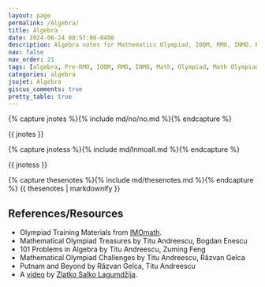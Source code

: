 ```yaml
---
layout: page
permalink: /Algebra/
title: Algebra
date: 2024-06-24 08:57:00-0400
description: Algebra notes for Mathematics Olympiad, IOQM, RMO, INMO. Problem set, Solutions, Questions, Answers, Hints, Walkthroughs, Discussions.
nav: false
nav_order: 21
tags: [algebra, Pre-RMO, IOQM, RMO, INMO, Math, Olympiad, Math Olympiad, Mathematics Olympiad, Notes, Handouts, Lecture Notes, Problem set, Questions, Answers, Problems, Solutions, Discussions, pdf]
categories: algebra
jsujet: Algebra
giscus_comments: true
pretty_table: true
---
```


{% capture jnotes %}{% include md/no/no.md %}{% endcapture %}

{{ jnotes }}
<!-- 
{% capture lnmoa %}{% include lnmo/lnmoalg.md %}{% endcapture %}
{{ lnmoa | markdownify }} -->

{% capture jnotess %}{% include md/lnmoall.md %}{% endcapture %}

{{ jnotess }}

{% capture thesenotes %}{% include md/thesenotes.md %}{% endcapture %}
{{ thesenotes | markdownify }}

## References/Resources

- Olympiad Training Materials from [IMOmath](https://imomath.com/index.cgi?page=mathTexts).
- Mathematical Olympiad Treasures by Titu Andreescu, Bogdan Enescu
- 101 Problems in Algebra by Titu Andreescu, Zuming Feng
- Mathematical Olympiad Challenges by Titu Andreescu, Răzvan Gelca
- Putnam and Beyond by Răzvan Gelca, Titu Andreescu
- A [<i class="fa-brands fa-youtube"></i> video](https://www.youtube.com/watch?v=gvG22CFDK2o) by [Zlatko Salko Lagumdžija](https://www.imo-official.org/participant_r.aspx?id=25889).

